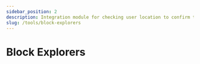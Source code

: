 ```yaml
---
sidebar_position: 2
description: Integration module for checking user location to confirm transactions.
slug: /tools/block-explorers
---
```


# Block Explorers

